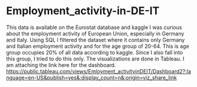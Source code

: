# Employment_activity-in-DE-IT
This data is available on the Eurostat database and kaggle
I was curious about the employment activity of European Union, especially in Germany and Italy.
Using SQL I filtered the dataset where it contains only Germany and Italian employment activity and
for the age group of 20-64. This is age group occupies 20% of all data according to kaggle. Since I also fall
into this group, I tried to do this only.
The visualizations are done in Tableau. I am attaching the link here for the dashboard.
https://public.tableau.com/views/Emloyment_activityinDEIT/Dashboard2?:language=en-US&publish=yes&:display_count=n&:origin=viz_share_link
